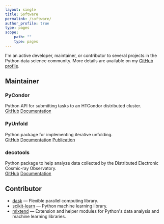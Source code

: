 ```yaml
---
layout: single
title: Software
permalink: /software/
author_profile: true
type: pages
scope:
    path: ""
    type: pages
---
```


I'm an active developer, maintainer, or contributor to several projects in the Python data science community. More details are available on my [GitHub profile](http://github.com/jrbourbeau).

## Maintainer

### PyCondor

Python API for submitting tasks to an HTCondor distributed cluster.
<br>
[GitHub](https://github.com/jrbourbeau/pycondor) [Documentation](https://jrbourbeau.github.io/pycondor/)

### PyUnfold

Python package for implementing iterative unfolding.
<br>
[GitHub](https://github.com/jrbourbeau/pyunfold) [Documentation](https://jrbourbeau.github.io/pyunfold/)
[Publication](https://doi.org/10.21105/joss.00741)

### decotools

Python package to help analyze data collected by the Distributed Electronic Cosmic-ray Observatory.
<br>
[GitHub](https://github.com/WIPACrepo/decotools) [Documentation](https://WIPACrepo.github.io/decotools/)


## Contributor

- [dask](https://github.com/dask/dask) &mdash; Flexible parallel computing library.
- [scikit-learn](https://github.com/scikit-learn/scikit-learn) &mdash; Python machine learning library.
- [mlxtend](https://github.com/rasbt/mlxtend) &mdash; Extension and helper modules for Python's data analysis and machine learning libraries.
